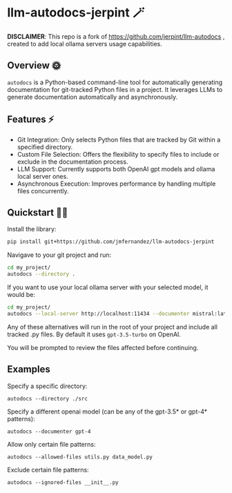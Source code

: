 # llm-autodocs-jerpint 🪄

**DISCLAIMER**: This repo is a fork of https://github.com/jerpint/llm-autodocs , created to add local ollama servers usage capabilities.

## Overview 🌞

`autodocs` is a Python-based command-line tool for automatically generating documentation for git-tracked Python files in a project. It leverages LLMs to generate documentation automatically and asynchronously.

## Features ⚡️
* Git Integration: Only selects Python files that are tracked by Git within a specified directory.
* Custom File Selection: Offers the flexibility to specify files to include or exclude in the documentation process.
* LLM Support: Currently supports both OpenAI gpt models and ollama local server ones.
* Asynchronous Execution: Improves performance by handling multiple files concurrently.

## Quickstart 🚴‍♂️

Install the library:

```bash
pip install git+https://github.com/jmfernandez/llm-autodocs-jerpint
```

Navigave to your git project and run:

```bash
cd my_project/
autodocs --directory .
```

If you want to use your local ollama server with your selected model, it would be:

```bash
cd my_project/
autodocs --local-server http://localhost:11434 --documenter mistral:latest --directory .
```


Any of these alternatives will run in the root of your project and include all tracked .py files. By default it uses `gpt-3.5-turbo` on OpenAI.

You will be prompted to review the files affected before continuing.

## Examples

Specify a specific directory:

    autodocs --directory ./src

Specify a different openai model (can be any of the gpt-3.5* or gpt-4* patterns):

    autodocs --documenter gpt-4

Allow only certain file patterns:

    autodocs --allowed-files utils.py data_model.py

Exclude certain file patterns:

    autodocs --ignored-files __init__.py
